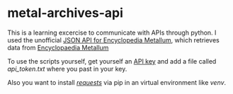 # metal-archives-api

This is a learning excercise to communicate with APIs through python.
I used the unofficial [JSON API for Encyclopedia Metallum](http://em.wemakesites.net/), which retrieves data from [Encyclopaedia Metallum](https://www.metal-archives.com/)

To use the scripts yourself, get yourself an [API key](http://em.wemakesites.net/#/get-api-key) and add a file called _api_token.txt_ where you past in your key.

Also you want to install [_requests_](https://github.com/requests/requests) via pip in an virtual environment like _venv_.
